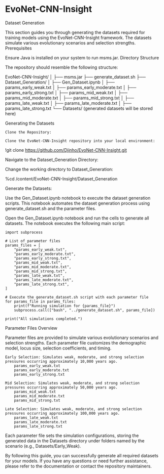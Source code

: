 # EvoNet-CNN-Insight
Dataset Generation

This section guides you through generating the datasets required for training models using the EvoNet-CNN-Insight framework. The datasets simulate various evolutionary scenarios and selection strengths.
Prerequisites

Ensure Java is installed on your system to run msms.jar.
Directory Structure

The repository should resemble the following structure:

EvoNet-CNN-Insight/
│
├── msms.jar
├── generate_dataset.sh
├── Dataset_Generation/
│   ├── Gen_Dataset.ipynb
│   ├── params_early_weak.txt
│   ├── params_early_moderate.txt
│   ├── params_early_strong.txt
│   ├── params_mid_weak.txt
│   ├── params_mid_moderate.txt
│   ├── params_mid_strong.txt
│   ├── params_late_weak.txt
│   ├── params_late_moderate.txt
│   ├── params_late_strong.txt
└── Datasets/ (generated datasets will be stored here)

Generating the Datasets

    Clone the Repository:

    Clone the EvoNet-CNN-Insight repository into your local environment:

!git clone https://github.com/Djinho/EvoNet-CNN-Insight.git

Navigate to the Dataset_Generation Directory:

Change the working directory to Dataset_Generation:

%cd /content/EvoNet-CNN-Insight/Dataset_Generation

Generate the Datasets:

Use the Gen_Dataset.ipynb notebook to execute the dataset generation scripts. This notebook automates the dataset generation process using generate_dataset.sh and the parameter files.

Open the Gen_Dataset.ipynb notebook and run the cells to generate all datasets. The notebook executes the following main script:

    import subprocess

    # List of parameter files
    params_files = [
        "params_early_weak.txt",
        "params_early_moderate.txt",
        "params_early_strong.txt",
        "params_mid_weak.txt",
        "params_mid_moderate.txt",
        "params_mid_strong.txt",
        "params_late_weak.txt",
        "params_late_moderate.txt",
        "params_late_strong.txt",
    ]

    # Execute the generate_dataset.sh script with each parameter file
    for params_file in params_files:
        print(f"Running simulation for {params_file}")
        subprocess.call(["bash", "../generate_dataset.sh", params_file])

    print("All simulations completed.")

Parameter Files Overview

Parameter files are provided to simulate various evolutionary scenarios and selection strengths. Each parameter file customizes the demographic model, locus size, selection coefficients, and timing.

    Early Selection: Simulates weak, moderate, and strong selection pressures occurring approximately 10,000 years ago.
        params_early_weak.txt
        params_early_moderate.txt
        params_early_strong.txt

    Mid Selection: Simulates weak, moderate, and strong selection pressures occurring approximately 50,000 years ago.
        params_mid_weak.txt
        params_mid_moderate.txt
        params_mid_strong.txt

    Late Selection: Simulates weak, moderate, and strong selection pressures occurring approximately 100,000 years ago.
        params_late_weak.txt
        params_late_moderate.txt
        params_late_strong.txt

Each parameter file sets the simulation configurations, storing the generated data in the Datasets directory under folders named by the scenario (e.g., Datasets/Early_Weak).

By following this guide, you can successfully generate all required datasets for your models. If you have any questions or need further assistance, please refer to the documentation or contact the repository maintainers.

